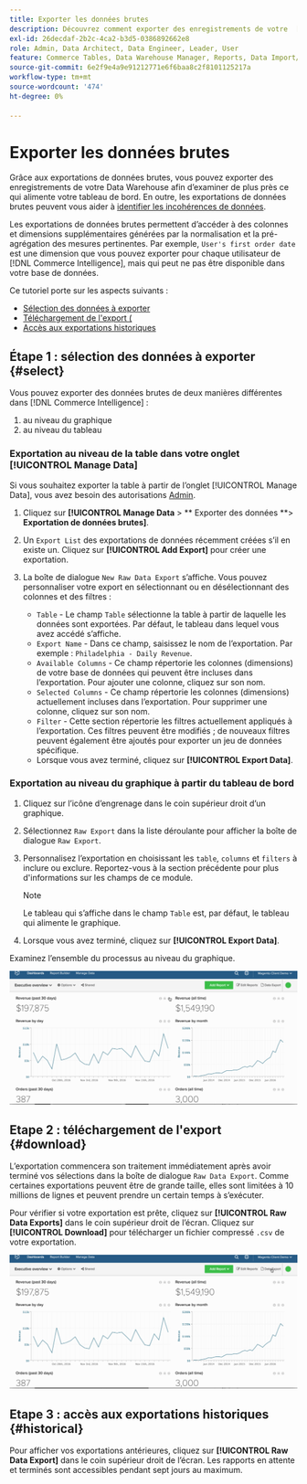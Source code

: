```yaml
---
title: Exporter les données brutes
description: Découvrez comment exporter des enregistrements de votre  [!DNL Commerce Intelligence] Data Warehouse pour mieux voir ce qui alimente votre tableau de bord.
exl-id: 26decdaf-2b2c-4ca2-b3d5-0386892662e8
role: Admin, Data Architect, Data Engineer, Leader, User
feature: Commerce Tables, Data Warehouse Manager, Reports, Data Import/Export
source-git-commit: 6e2f9e4a9e91212771e6f6baa8c2f8101125217a
workflow-type: tm+mt
source-wordcount: '474'
ht-degree: 0%

---
```


# Exporter les données brutes

Grâce aux exportations de données brutes, vous pouvez exporter des enregistrements de votre Data Warehouse afin d’examiner de plus près ce qui alimente votre tableau de bord. En outre, les exportations de données brutes peuvent vous aider à [identifier les incohérences de données](https://experienceleague.adobe.com/docs/commerce-knowledge-base/kb/troubleshooting/miscellaneous/using-data-exports-to-pinpoint-discrepancies.html).

Les exportations de données brutes permettent d’accéder à des colonnes et dimensions supplémentaires générées par la normalisation et la pré-agrégation des mesures pertinentes. Par exemple, `User's first order date` est une dimension que vous pouvez exporter pour chaque utilisateur de [!DNL Commerce Intelligence], mais qui peut ne pas être disponible dans votre base de données.

Ce tutoriel porte sur les aspects suivants :

* [Sélection des données à exporter](#select)
* [Téléchargement de l&#39;export (](#download)
* [Accès aux exportations historiques](#historical)

## Étape 1 : sélection des données à exporter {#select}

Vous pouvez exporter des données brutes de deux manières différentes dans [!DNL Commerce Intelligence] :

1. au niveau du graphique
1. au niveau du tableau

### Exportation au niveau de la table dans votre onglet [!UICONTROL Manage Data]

Si vous souhaitez exporter la table à partir de l’onglet [!UICONTROL Manage Data], vous avez besoin des autorisations [Admin](../administrator/user-management/user-management.md).

1. Cliquez sur **[!UICONTROL Manage Data** > ** Exporter des données **> **Exportation de données brutes]**.
1. Un `Export List` des exportations de données récemment créées s’il en existe un. Cliquez sur **[!UICONTROL Add Export]** pour créer une exportation.
1. La boîte de dialogue `New Raw Data Export` s’affiche. Vous pouvez personnaliser votre export en sélectionnant ou en désélectionnant des colonnes et des filtres :

   * `Table` - Le champ `Table` sélectionne la table à partir de laquelle les données sont exportées. Par défaut, le tableau dans lequel vous avez accédé s’affiche.
   * `Export Name` - Dans ce champ, saisissez le nom de l’exportation. Par exemple : `Philadelphia - Daily Revenue`.
   * `Available Columns` - Ce champ répertorie les colonnes (dimensions) de votre base de données qui peuvent être incluses dans l’exportation. Pour ajouter une colonne, cliquez sur son nom.
   * `Selected Columns` - Ce champ répertorie les colonnes (dimensions) actuellement incluses dans l’exportation. Pour supprimer une colonne, cliquez sur son nom.
   * `Filter` - Cette section répertorie les filtres actuellement appliqués à l’exportation. Ces filtres peuvent être modifiés ; de nouveaux filtres peuvent également être ajoutés pour exporter un jeu de données spécifique.
   * Lorsque vous avez terminé, cliquez sur **[!UICONTROL Export Data]**.

### Exportation au niveau du graphique à partir du tableau de bord

1. Cliquez sur l’icône d’engrenage dans le coin supérieur droit d’un graphique.

1. Sélectionnez `Raw Export` dans la liste déroulante pour afficher la boîte de dialogue `Raw Export`.

1. Personnalisez l’exportation en choisissant les `table`, `columns` et `filters` à inclure ou exclure. Reportez-vous à la section précédente pour plus d&#39;informations sur les champs de ce module.

   >[!NOTE]
   >
   >Le tableau qui s’affiche dans le champ `Table` est, par défaut, le tableau qui alimente le graphique.

1. Lorsque vous avez terminé, cliquez sur **[!UICONTROL Export Data]**.

Examinez l’ensemble du processus au niveau du graphique.

![](../assets/Chart-level_export.gif)

## Etape 2 : téléchargement de l&#39;export {#download}

L’exportation commencera son traitement immédiatement après avoir terminé vos sélections dans la boîte de dialogue `Raw Data Export`. Comme certaines exportations peuvent être de grande taille, elles sont limitées à 10 millions de lignes et peuvent prendre un certain temps à s’exécuter.

Pour vérifier si votre exportation est prête, cliquez sur **[!UICONTROL Raw Data Exports]** dans le coin supérieur droit de l’écran. Cliquez sur **[!UICONTROL Download]** pour télécharger un fichier compressé `.csv` de votre exportation.

![](../assets/Downloading_export.gif)

## Etape 3 : accès aux exportations historiques {#historical}

Pour afficher vos exportations antérieures, cliquez sur **[!UICONTROL Raw Data Export]** dans le coin supérieur droit de l’écran. Les rapports en attente et terminés sont accessibles pendant sept jours au maximum.
